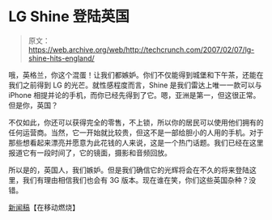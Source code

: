 # LG Shine 登陆英国

> 原文：<https://web.archive.org/web/http://techcrunch.com/2007/02/07/lg-shine-hits-england/>

哦，英格兰，你这个混蛋！让我们都嫉妒。你们不仅能得到城堡和下午茶，还能在我们之前得到 LG 的光芒。就性感程度而言，Shine 是我们雷达上唯一一款可以与 iPhone 相提并论的手机，而你已经先得到了它。嗯，亚洲是第一，但这很正常。但是你，英国？

不仅如此，你还可以获得完全的零售，不上锁，所以你的居民可以使用他们拥有的任何运营商。当然，它一开始就比较贵，但这不是一部给胆小的人用的手机。对于那些想看起来漂亮并愿意为此花钱的人来说，这是一个热门话题。我们已经在这里报道它有一段时间了，它的镜面，摄影和音频回放。

所以是的，英国人，我们嫉妒。但是我们确信它的光辉将会在不久的将来登陆这里，我们有理由相信我们也会有 3G 版本。现在谁在笑，你们这些英国杂种？没错。

[新闻稿](https://web.archive.org/web/20151004221934/http://www.mobileburn.com/pressrelease.jsp?Id=3109)【在移动燃烧】